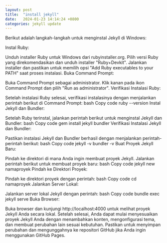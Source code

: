 ```yaml
---
layout: post
title:  "install jekyll"
date:   2024-01-23 14:14:24 +0800
categories: jekyll update
---
```

Berikut adalah langkah-langkah untuk menginstal Jekyll di Windows:

Instal Ruby:

Unduh installer Ruby untuk Windows dari rubyinstaller.org.
Pilih versi Ruby yang direkomendasikan dan unduh installer "Ruby+Devkit".
Jalankan installer dan pastikan untuk memilih opsi "Add Ruby executables to your PATH" saat proses instalasi.
Buka Command Prompt:

Buka Command Prompt sebagai administrator. Klik kanan pada ikon Command Prompt dan pilih "Run as administrator".
Verifikasi Instalasi Ruby:

Setelah instalasi Ruby selesai, verifikasi instalasinya dengan menjalankan perintah berikut di Command Prompt:
bash
Copy code
ruby --version
Instal Jekyll dan Bundler:

Setelah Ruby terinstal, jalankan perintah berikut untuk menginstal Jekyll dan Bundler:
bash
Copy code
gem install jekyll bundler
Verifikasi Instalasi Jekyll dan Bundler:

Pastikan instalasi Jekyll dan Bundler berhasil dengan menjalankan perintah-perintah berikut:
bash
Copy code
jekyll -v
bundler -v
Buat Proyek Jekyll Baru:

Pindah ke direktori di mana Anda ingin membuat proyek Jekyll.
Jalankan perintah berikut untuk membuat proyek baru:
bash
Copy code
jekyll new namaproyek
Pindah ke Direktori Proyek:

Pindah ke direktori proyek dengan perintah:
bash
Copy code
cd namaproyek
Jalankan Server Lokal:

Jalankan server lokal Jekyll dengan perintah:
bash
Copy code
bundle exec jekyll serve
Buka Browser:

Buka browser dan kunjungi http://localhost:4000 untuk melihat proyek Jekyll Anda secara lokal.
Setelah selesai, Anda dapat mulai menyesuaikan proyek Jekyll Anda dengan menambahkan konten, mengonfigurasi tema, dan membuat perubahan lain sesuai kebutuhan. Pastikan untuk menyimpan perubahan dan mengunggahnya ke repositori GitHub jika Anda ingin menggunakan GitHub Pages.





